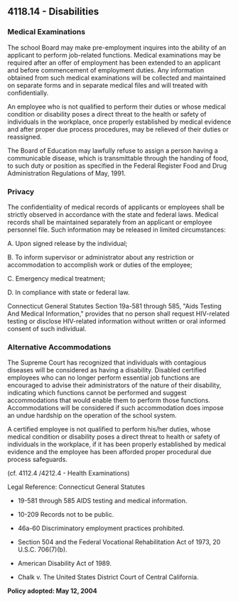 ## 4118.14 - Disabilities

### Medical Examinations

The school Board may make pre-employment inquires into the ability of an applicant to perform job-related functions. Medical examinations may be required after an offer of employment has been extended to an applicant and before commencement of employment duties. Any information obtained from such medical examinations will be collected and maintained on separate forms and in separate medical files and will treated with confidentially.

An employee who is not qualified to perform their duties or whose medical condition or disability poses a direct threat to the health or safety of individuals in the workplace, once properly established by medical evidence and after proper due process procedures, may be relieved of their duties or reassigned.

The Board of Education may lawfully refuse to assign a person having a communicable disease, which is transmittable through the handing of food, to such duty or position as specified in the Federal Register Food and Drug Administration Regulations of May, 1991.

### Privacy

The confidentiality of medical records of applicants or employees shall be strictly observed in accordance with the state and federal laws. Medical records shall be maintained separately from an applicant or employee personnel file. Such information may be released in limited circumstances:

A.  Upon signed release by the individual;

B.  To inform supervisor or administrator about any restriction or accommodation to accomplish work or duties of the employee;

C.  Emergency medical treatment;

D.  In compliance with state or federal law.

Connecticut General Statutes Section 19a-581 through 585, "Aids Testing And Medical Information," provides that no person shall request HIV-related testing or disclose HIV-related information without written or oral informed consent of such individual.

### Alternative Accommodations

The Supreme Court has recognized that individuals with contagious diseases will be considered as having a disability. Disabled certified employees who can no longer perform essential job functions are encouraged to advise their administrators of the nature of their disability, indicating which functions cannot be performed and suggest accommodations that would enable them to perform those functions. Accommodations will be considered if such accommodation does impose an undue hardship on the operation of the school system.

A certified employee is not qualified to perform his/her duties, whose medical condition or disability poses a direct threat to health or safety of individuals in the workplace, if it has been properly established by medical evidence and the employee has been afforded proper procedural due process safeguards.

(cf. 4112.4 /4212.4 - Health Examinations)

Legal Reference:  Connecticut General Statutes

* 19-581 through 585 AIDS testing and medical information.

* 10-209 Records not to be public.

* 46a-60 Discriminatory employment practices prohibited.

* Section 504 and the Federal Vocational Rehabilitation Act of 1973, 20 U.S.C. 706(7)(b).

* American Disability Act of 1989.

* Chalk v. The United States District Court of Central California.

**Policy adopted:   May 12, 2004**


